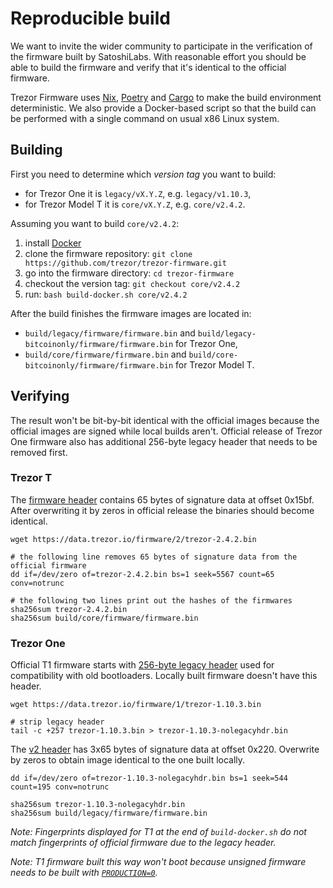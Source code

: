# Reproducible build

We want to invite the wider community to participate in the verification of
the firmware built by SatoshiLabs. With reasonable effort you should be able to
build the firmware and verify that it's identical to the official firmware.

Trezor Firmware uses [Nix](https://nixos.org/), [Poetry](https://python-poetry.org/)
and [Cargo](https://doc.rust-lang.org/cargo/) to make the build environment
deterministic. We also provide a Docker-based script so that the build can be
performed with a single command on usual x86 Linux system.

## Building

First you need to determine which *version tag* you want to build:
* for Trezor One it is `legacy/vX.Y.Z`, e.g. `legacy/v1.10.3`,
* for Trezor Model T it is `core/vX.Y.Z`, e.g. `core/v2.4.2`.

Assuming you want to build `core/v2.4.2`:

1. install [Docker](https://www.docker.com/)
2. clone the firmware repository: `git clone https://github.com/trezor/trezor-firmware.git`
3. go into the firmware directory: `cd trezor-firmware`
4. checkout the version tag: `git checkout core/v2.4.2`
5. run: `bash build-docker.sh core/v2.4.2`

After the build finishes the firmware images are located in:
* `build/legacy/firmware/firmware.bin` and `build/legacy-bitcoinonly/firmware/firmware.bin` for Trezor One,
* `build/core/firmware/firmware.bin` and `build/core-bitcoinonly/firmware/firmware.bin` for Trezor Model T.

## Verifying

The result won't be bit-by-bit identical with the official images because the
official images are signed while local builds aren't. Official release of
Trezor One firmware also has additional 256-byte legacy header that needs to be
removed first.

### Trezor T

The [firmware header](../hardware/model-t/boot.md#firmware-header) contains 65
bytes of signature data at offset 0x15bf. After overwriting it by zeros in
official release the binaries should become identical.

```
wget https://data.trezor.io/firmware/2/trezor-2.4.2.bin

# the following line removes 65 bytes of signature data from the official firmware
dd if=/dev/zero of=trezor-2.4.2.bin bs=1 seek=5567 count=65 conv=notrunc

# the following two lines print out the hashes of the firmwares
sha256sum trezor-2.4.2.bin
sha256sum build/core/firmware/firmware.bin
```

### Trezor One

Official T1 firmware starts with [256-byte legacy header](../hardware/model-one/firmware-format.md)
used for compatibility with old bootloaders. Locally built firmware doesn't have this header.

```
wget https://data.trezor.io/firmware/1/trezor-1.10.3.bin

# strip legacy header
tail -c +257 trezor-1.10.3.bin > trezor-1.10.3-nolegacyhdr.bin
```

The [v2 header](../hardware/model-one/firmware-format.md#v2-header) has 3x65
bytes of signature data at offset 0x220. Overwrite by zeros to obtain image
identical to the one built locally.

```
dd if=/dev/zero of=trezor-1.10.3-nolegacyhdr.bin bs=1 seek=544 count=195 conv=notrunc

sha256sum trezor-1.10.3-nolegacyhdr.bin
sha256sum build/legacy/firmware/firmware.bin
```

_Note: Fingerprints displayed for T1 at the end of `build-docker.sh` do not match fingerprints of
official firmware due to the legacy header._

_Note: T1 firmware built this way won't boot because unsigned firmware needs to be built with
[`PRODUCTION=0`](../legacy/index.md#combining-bootloader-and-firmware-with-various-production-settings-signedunsigned)._
